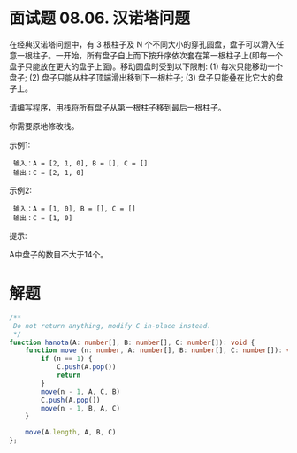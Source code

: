 # 面试题 08.06. 汉诺塔问题

在经典汉诺塔问题中，有 3 根柱子及 N 个不同大小的穿孔圆盘，盘子可以滑入任意一根柱子。一开始，所有盘子自上而下按升序依次套在第一根柱子上(即每一个盘子只能放在更大的盘子上面)。移动圆盘时受到以下限制:
(1) 每次只能移动一个盘子;
(2) 盘子只能从柱子顶端滑出移到下一根柱子;
(3) 盘子只能叠在比它大的盘子上。

请编写程序，用栈将所有盘子从第一根柱子移到最后一根柱子。

你需要原地修改栈。

示例1:
```
 输入：A = [2, 1, 0], B = [], C = []
 输出：C = [2, 1, 0]
```
示例2:
```
 输入：A = [1, 0], B = [], C = []
 输出：C = [1, 0]
```
提示:

A中盘子的数目不大于14个。

# 解题
```ts
/**
 Do not return anything, modify C in-place instead.
 */
function hanota(A: number[], B: number[], C: number[]): void {
    function move (n: number, A: number[], B: number[], C: number[]): void {
        if (n == 1) {
            C.push(A.pop())
            return
        }
        move(n - 1, A, C, B)
        C.push(A.pop())
        move(n - 1, B, A, C)
    }

    move(A.length, A, B, C)
};
```

